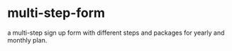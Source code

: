 # multi-step-form
a multi-step sign up form with different steps and packages for yearly and monthly plan.
